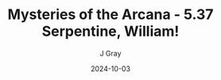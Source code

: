 ---
title: 'Mysteries of the Arcana - 5.37 Serpentine, William!'
alt: 'Mysteries of the Arcana'
date: '2024-10-03'
author: 'J Gray'
artist: 'Keira'
---